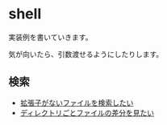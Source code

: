 # shell

実装例を書いていきます。

気が向いたら、引数渡せるようにしたりします。

## 検索

- [拡張子がないファイルを検索したい](https://github.com/himejima/shell/blob/master/search/non-exist-file.sh)
- [ディレクトリごとファイルの差分を見たい](https://github.com/himejima/shell/blob/master/search/diff-directory.sh)
